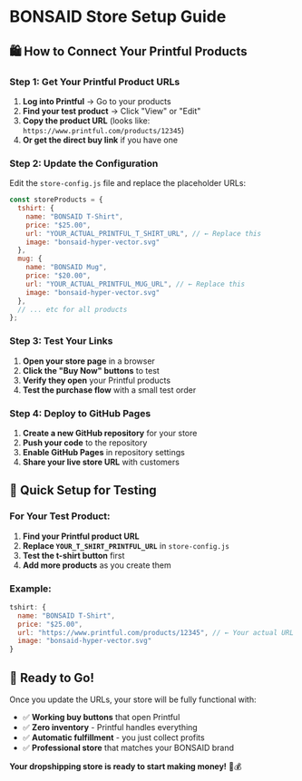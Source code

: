 # BONSAID Store Setup Guide

## 🛍️ **How to Connect Your Printful Products**

### **Step 1: Get Your Printful Product URLs**

1. **Log into Printful** → Go to your products
2. **Find your test product** → Click "View" or "Edit"  
3. **Copy the product URL** (looks like: `https://www.printful.com/products/12345`)
4. **Or get the direct buy link** if you have one

### **Step 2: Update the Configuration**

Edit the `store-config.js` file and replace the placeholder URLs:

```javascript
const storeProducts = {
  tshirt: {
    name: "BONSAID T-Shirt",
    price: "$25.00",
    url: "YOUR_ACTUAL_PRINTFUL_T_SHIRT_URL", // ← Replace this
    image: "bonsaid-hyper-vector.svg"
  },
  mug: {
    name: "BONSAID Mug", 
    price: "$20.00",
    url: "YOUR_ACTUAL_PRINTFUL_MUG_URL", // ← Replace this
    image: "bonsaid-hyper-vector.svg"
  },
  // ... etc for all products
};
```

### **Step 3: Test Your Links**

1. **Open your store page** in a browser
2. **Click the "Buy Now" buttons** to test
3. **Verify they open** your Printful products
4. **Test the purchase flow** with a small test order

### **Step 4: Deploy to GitHub Pages**

1. **Create a new GitHub repository** for your store
2. **Push your code** to the repository
3. **Enable GitHub Pages** in repository settings
4. **Share your live store URL** with customers

## 🎯 **Quick Setup for Testing**

### **For Your Test Product:**
1. **Find your Printful product URL**
2. **Replace `YOUR_T_SHIRT_PRINTFUL_URL`** in `store-config.js`
3. **Test the t-shirt button** first
4. **Add more products** as you create them

### **Example:**
```javascript
tshirt: {
  name: "BONSAID T-Shirt",
  price: "$25.00",
  url: "https://www.printful.com/products/12345", // ← Your actual URL
  image: "bonsaid-hyper-vector.svg"
}
```

## 🚀 **Ready to Go!**

Once you update the URLs, your store will be fully functional with:
- ✅ **Working buy buttons** that open Printful
- ✅ **Zero inventory** - Printful handles everything
- ✅ **Automatic fulfillment** - you just collect profits
- ✅ **Professional store** that matches your BONSAID brand

**Your dropshipping store is ready to start making money!** 🎵💰
